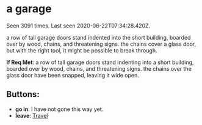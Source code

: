# a garage

Seen 3091 times. Last seen 2020-06-22T07:34:28.420Z.

a row of tall garage doors stand indented into the short building, boarded over by wood, chains, and threatening signs. the chains cover a glass door, but with the right tool, it might be possible to break through.

**If Req Met**: a row of tall garage doors stand indenting into a short building, boarded over by wood, chains, and threatening signs. the chains over the glass door have been snapped, leaving it wide open.

## Buttons:

- **go in**: I have not gone this way yet.
- **leave**: [Travel](Travel-travel.md)
